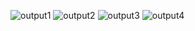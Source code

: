 ![output1](https://github.com/Amruta-Reddy/Python_Practice/assets/115242296/fb6f53ef-6c9a-44ee-9f33-302ee0f92045)
![output2](https://github.com/Amruta-Reddy/Python_Practice/assets/115242296/74e98784-003c-41bb-87f6-7f616e00e9dc)
![output3](https://github.com/Amruta-Reddy/Python_Practice/assets/115242296/86ffb7c0-1f2c-4546-b7c5-de38337c5b3d)
![output4](https://github.com/Amruta-Reddy/Python_Practice/assets/115242296/167fa9e6-a15c-4c40-9973-f8551448b1a1)
